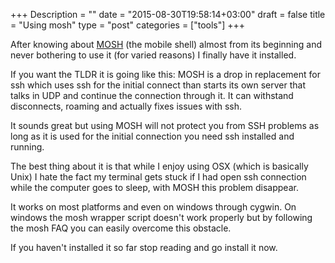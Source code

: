 +++
Description = ""
date = "2015-08-30T19:58:14+03:00"
draft = false
title = "Using mosh"
type = "post"
categories = ["tools"]
+++

After knowing about [MOSH](https://mosh.mit.edu/) (the mobile shell) almost from its beginning and never bothering to use it (for varied reasons) I finally have it installed.

If you want the TLDR it is going like this: MOSH is a drop in replacement for ssh which uses ssh for the initial connect than starts its own server that talks in UDP and continue the connection through it. It can withstand disconnects, roaming and actually fixes issues with ssh.
<!--more-->

It sounds great but using MOSH will not protect you from SSH problems as long as it is used for the initial connection you need ssh installed and running.

The best thing about it is that while I enjoy using OSX (which is basically Unix) I hate the fact my terminal gets stuck if I had open ssh connection while the computer goes to sleep, with MOSH this problem disappear.

It works on most platforms and even on windows through cygwin.
On windows the mosh wrapper script doesn't work properly but by following the mosh FAQ you can easily overcome this obstacle.

If you haven't installed it so far stop reading and go install it now.


